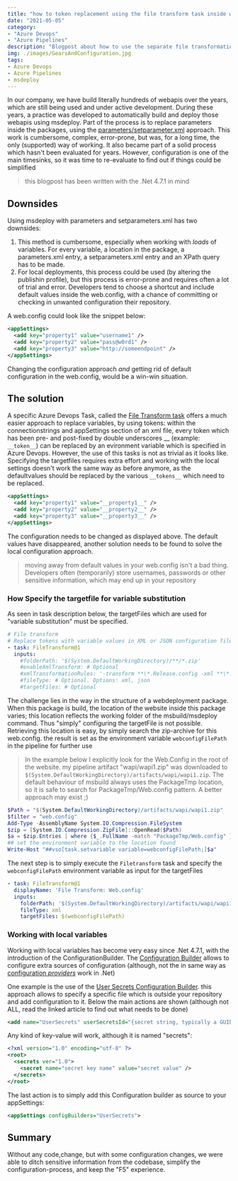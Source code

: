 ```yaml
---
title: "how to token replacement using the file transform task inside web deployment packages"
date: "2021-05-05"
category: 
- "Azure Devops"
- "Azure Pipelines"
description: "Blogpost about how to use the separate file transformation task in conjunction with a web deployment package "
img: ./images/GearsAndConfiguration.jpg
tags:
- Azure Devops
- Azure Pipelines
- msdeploy
---
```

In our company, we have build literally hundreds of webapis over the years, which are still being used and under active development. During these years, a practice was developed to automatically build and deploy those webapis using msdeploy. Part of the process is to replace parameters inside the packages, using the [parameters/setparameter.xml](https://docs.microsoft.com/en-us/aspnet/web-forms/overview/deployment/web-deployment-in-the-enterprise/configuring-parameters-for-web-package-deployment) approach. This work is cumbersome, complex, error-prone, but was, for a long time, the only (supported) way of working. It also became part of a solid process which hasn't been evaluated for years. However, configuration is one of the main timesinks, so it was time to re-evaluate to find out if things could be simplified

> this blogpost has been written with the .Net 4.7.1 in mind

## Downsides
Using msdeploy with parameters and setparameters.xml has two downsides:

1. This method is cumbersome, especially when working with *loads* of variables. For every variable, a location in the package, a parameters.xml entry, a setparameters.xml entry and an XPath query has to be made. 
2. For local deployments, this process could be used (by altering the publishin profile), but this process is error-prone and requires often a lot of trial and error. Developers tend to choose a shortcut and include default values inside the web.config, with a chance of committing or checking in unwanted configuration their repository.

A web.config could look like the snippet below:

```xml
<appSettings>
  <add key="property1" value="username1" />
  <add key="property2" value="pass@w0rd1" />
  <add key="property3" value="http://someendpoint" />
</appSettings>
```
Changing the configuration approach _and_ getting rid of default configuration in the web.config, would be a win-win situation.
## The solution

A specific Azure Devops Task, called the [File Transform task](https://docs.microsoft.com/en-us/azure/devops/pipelines/tasks/utility/file-transform?view=azure-devops) offers a much easier approach to replace variables, by using tokens: within the connectionstrings and appSettings section of an xml file, every token which has been pre- and post-fixed by double underscores __ (example: ```__token__```) can be replaced by an evironment variable which is specified in Azure Devops. However, the use of this tasks is not as trivial as it looks like. Specifying the targetfiles requires extra effort and working with the local settings doesn't work the same way as before anymore, as the defaultvalues should be replaced by the various  ```__tokens__``` which need to be replaced. 

```xml
<appSettings>
  <add key="property1" value="__property1__" />
  <add key="property2" value="__property2__" />
  <add key="property3" value="__property3__" />
</appSettings>
```
The configuration needs to be changed as displayed above. The default values have disappeared, another solution needs to be found to solve the local configuration approach. 

> moving away from default values in your web.config isn't a bad thing. Developers often (temporarily) store usernames, passwords or other sensitive information, which may end up in your repository

### How Specify the targetfile for variable substitution

As seen in task description below, the targetFiles which are used for "variable substitution" must be specified.

```yaml
# File transform
# Replace tokens with variable values in XML or JSON configuration files
- task: FileTransform@1
  inputs:
    #folderPath: '$(System.DefaultWorkingDirectory)/**/*.zip' 
    #enableXmlTransform: # Optional
    #xmlTransformationRules: '-transform **\*.Release.config -xml **\*.config-transform **\*.$(Environment.Name).config -xml **\*.config' # Optional
    #fileType: # Optional. Options: xml, json
    #targetFiles: # Optional
```

The challenge lies in the way in the structure of a webdeployment package. When this package is build, the location of the website inside this package varies; this location reflects the working folder of the msbuild/msdeploy command. Thus "simply" configuring the targetFile is not possible. Retrieving this location is easy, by simply search the zip-archive for this web.config. the result is set as the environment variable ```webconfigFilePath``` in the pipeline for further use

> In the example below I explicitly look for the Web.Config in the root of the website. my pipeline artifact "wapi/wapi1.zip" was downloaded to ```$(System.DefaultWorkingDirectory)/artifacts/wapi/wapi1.zip```. The default behaviour of msbuild always uses the PackageTmp location, so it is safe to search for PackageTmp/Web.config pattern. A better approach may exist ;)

```powershell
$Path = "$(System.DefaultWorkingDirectory)/artifacts/wapi/wapi1.zip"
$filter = "web.config"
Add-Type -AssemblyName System.IO.Compression.FileSystem
$zip = [System.IO.Compression.ZipFile]::OpenRead($Path)
$a = $zip.Entries | where {$_.FullName -match "PackageTmp/Web.config" }
## set the environment variable to the location found
Write-Host "##vso[task.setvariable variable=webconfigFilePath;]$a"
```

The next step is to simply execute the ```Filetransform``` task and specify the ```webconfigFilePath``` environment variable as input for the targetFiles

```yaml
- task: FileTransform@1
  displayName: 'File Transform: Web.config'
  inputs:
    folderPath: '$(System.DefaultWorkingDirectory)/artifacts/wapi/wapi1.zip' 
    fileType: xml
    targetFiles: $(webconfigFilePath) 
```

### Working with local variables

Working with local variables has become very easy since .Net 4.7.1, with the introduction of the ConfigurationBuilder. The [Configuration Builder](https://docs.microsoft.com/en-us/aspnet/config-builder) allows to configure extra sources of configuration (although, not the in same way as [configuration _providers_](https://docs.microsoft.com/en-us/aspnet/core/fundamentals/configuration/?view=aspnetcore-5.0#cp) work in .Net)

One example is the use of the [User Secrets Configuration Builder](https://docs.microsoft.com/en-us/aspnet/config-builder#usersecretsconfigbuilder). this approach allows to specify a specific file which is outside your repository and add configuration to it. Below the main actions are shown (although not ALL, read the linked article to find out what needs to be done)

```xml
<add name="UserSecrets" userSecretsId="{secret string, typically a GUID}" userSecretsFile="~\secrets.file" type="Microsoft.Configuration.ConfigurationBuilders.UserSecretsConfigBuilder, Microsoft.Configuration.ConfigurationBuilders.UserSecrets" />
```

Any kind of key-value will work, although it is named "secrets":

```xml
<?xml version="1.0" encoding="utf-8" ?>
<root>
  <secrets ver="1.0">
    <secret name="secret key name" value="secret value" />
  </secrets>
</root>
``` 
The last action is to simply add this Configuration builder as source to your appSettings:

```xml
<appSettings configBuilders="UserSecrets">
```

## Summary
Without any code,change, but with some configuration changes, we were able to ditch sensitive information from the codebase, simplify the configuration-process, and keep the "F5" experience.